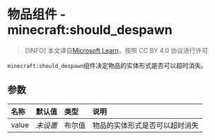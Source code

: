 # 物品组件 - minecraft:should_despawn
> [!INFO]
> 本文译自[Microsoft Learn](https://learn.microsoft.com/en-us/minecraft/creator/)，按照 CC BY 4.0 协议进行许可

    
`minecraft:should_despawn`组件决定物品的实体形式是否可以超时消失。

## 参数

| 名称 | 默认值 | 类型 | 说明  |
|:----------|:----------|:----------|:----------|
| value | *未设置* | 布尔值 | 物品的实体形式是否可以超时消失 |
